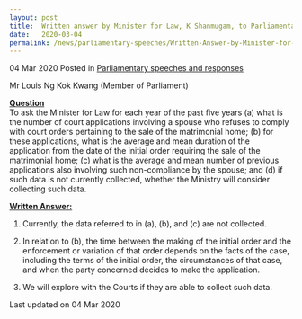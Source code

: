 ```yaml
---
layout: post
title:  Written answer by Minister for Law, K Shanmugam, to Parliamentary Question on Court Applications Relating to Matrimonial Homes
date:   2020-03-04
permalink: /news/parliamentary-speeches/Written-Answer-by-Minister-for-Law-K-Shanmugam-to-PQ-on-Court-Applications-Relating-To-Matrimonial-Homes
---
```


04 Mar 2020 Posted in [Parliamentary speeches and responses](/news/parliamentary-speeches)

Mr Louis Ng Kok Kwang (Member of Parliament)

**<b><u>Question</u></b>**  
To ask the Minister for Law for each year of the past five years (a) what is the number of court applications involving a spouse who refuses to comply with court orders pertaining to the sale of the matrimonial home; (b) for these applications, what is the average and mean duration of the application from the date of the initial order requiring the sale of the matrimonial home; (c) what is the average and mean number of previous applications also involving such non-compliance by the spouse; and (d) if such data is not currently collected, whether the Ministry will consider collecting such data.

**<b><u>Written Answer:</u></b>**  

1. Currently, the data referred to in (a), (b), and (c) are not collected.

2. In relation to (b), the time between the making of the initial order and the enforcement or variation of that order depends on the facts of the case, including the terms of the initial order, the circumstances of that case, and when the party concerned decides to make the application.  

3. We will explore with the Courts if they are able to collect such data. 

<p class="right-side-updated">Last updated on 04 Mar 2020</p>
